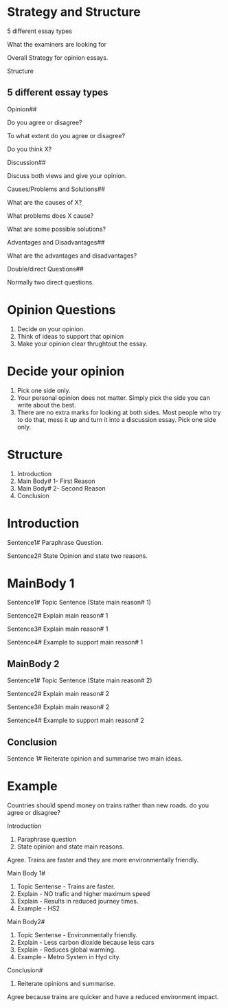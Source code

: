 # Strategy and Structure

5 different essay types

What the examiners are looking for

Overall Strategy for opinion essays.

Structure

## 5 different essay types

Opinion##

Do you agree or disagree?

To what extent do you agree or disagree?

Do you think X?

Discussion##

Discuss both views and give your opinion.

Causes/Problems and Solutions##

What are the causes of X?

What problems does X cause?

What are some possible solutions?

Advantages and Disadvantages##

What are the advantages and disadvantages?

Double/direct Questions##

Normally two direct questions.


# Opinion Questions

1. Decide on your opinion.
2. Think of ideas to support that opinion
3. Make your opinion clear thrughtout the essay.

# Decide your opinion

1. Pick one side only.
2. Your personal opinion does not matter. Simply pick the side you can write about the best.
3. There are no extra marks for looking at both sides. Most people who try to do that, mess it up and turn it into a discussion essay. Pick one side only.

# Structure

1. Introduction
2. Main Body# 1- First Reason
3. Main Body# 2- Second Reason
4. Conclusion

# Introduction

Sentence1# Paraphrase Question.

Sentence2# State Opinion and state two reasons.

# MainBody 1

Sentence1# Topic Sentence (State main reason# 1)

Sentence2# Explain main reason# 1

Sentence3# Explain main reason# 1

Sentence4# Example to support main reason# 1

## MainBody 2

Sentence1# Topic Sentence (State main reason# 2)

Sentence2# Explain main reason# 2

Sentence3# Explain main reason# 2

Sentence4# Example to support main reason# 2

## Conclusion

Sentence 1# Reiterate opinion and summarise two main ideas.

# Example

Countries should spend money on trains rather than new roads. do you agree or disagree?

Introduction

1. Paraphrase question
2. State opinion and state main reasons.

Agree. Trains are faster and they are more environmentally friendly.

Main Body 1#

1. Topic Sentense - Trains are faster.
2. Explain - NO trafic and higher maximum speed
3. Explain - Results in reduced journey times.
4. Example - HS2

Main Body2#

1. Topic Sentense - Environmentally friendly.
2. Explain - Less carbon dioxide because less cars
3. Explain - Reduces global warming.
4. Example - Metro System in Hyd city.

Conclusion#

1. Reiterate opinions and summarise.

Agree because trains are quicker and have a reduced environment impact.


